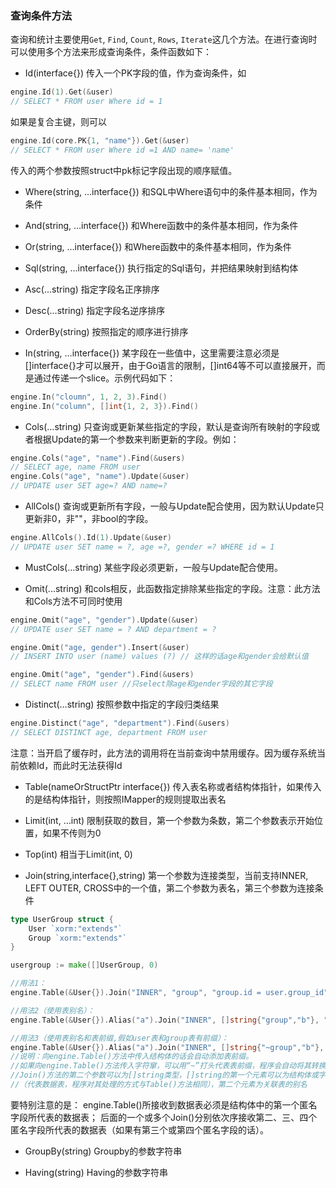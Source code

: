 ### 查询条件方法

查询和统计主要使用`Get`, `Find`, `Count`, `Rows`, `Iterate`这几个方法。在进行查询时可以使用多个方法来形成查询条件，条件函数如下：

* Id(interface{})
传入一个PK字段的值，作为查询条件，如
```Go
engine.Id(1).Get(&user)
// SELECT * FROM user Where id = 1
```

如果是复合主键，则可以
```Go
engine.Id(core.PK{1, "name"}).Get(&user)
// SELECT * FROM user Where id =1 AND name= 'name'
```
传入的两个参数按照struct中pk标记字段出现的顺序赋值。

* Where(string, …interface{})
和SQL中Where语句中的条件基本相同，作为条件

* And(string, …interface{})
和Where函数中的条件基本相同，作为条件

* Or(string, …interface{})
和Where函数中的条件基本相同，作为条件

* Sql(string, …interface{})
执行指定的Sql语句，并把结果映射到结构体

* Asc(…string)
指定字段名正序排序

* Desc(…string)
指定字段名逆序排序

* OrderBy(string)
按照指定的顺序进行排序

* In(string, …interface{})
某字段在一些值中，这里需要注意必须是[]interface{}才可以展开，由于Go语言的限制，[]int64等不可以直接展开，而是通过传递一个slice。示例代码如下：
```Go
engine.In("cloumn", 1, 2, 3).Find()
engine.In("column", []int{1, 2, 3}).Find()
```

* Cols(…string)
只查询或更新某些指定的字段，默认是查询所有映射的字段或者根据Update的第一个参数来判断更新的字段。例如：
```Go
engine.Cols("age", "name").Find(&users)
// SELECT age, name FROM user
engine.Cols("age", "name").Update(&user)
// UPDATE user SET age=? AND name=?
```

* AllCols()
查询或更新所有字段，一般与Update配合使用，因为默认Update只更新非0，非""，非bool的字段。
```Go
engine.AllCols().Id(1).Update(&user)
// UPDATE user SET name = ?, age =?, gender =? WHERE id = 1
```

* MustCols(…string)
某些字段必须更新，一般与Update配合使用。

* Omit(...string)
和cols相反，此函数指定排除某些指定的字段。注意：此方法和Cols方法不可同时使用
```Go
engine.Omit("age", "gender").Update(&user)
// UPDATE user SET name = ? AND department = ?

engine.Omit("age, gender").Insert(&user)
// INSERT INTO user (name) values (?) // 这样的话age和gender会给默认值

engine.Omit("age", "gender").Find(&users)
// SELECT name FROM user //只select除age和gender字段的其它字段
```

* Distinct(…string)
按照参数中指定的字段归类结果
```Go
engine.Distinct("age", "department").Find(&users)
// SELECT DISTINCT age, department FROM user
```
注意：当开启了缓存时，此方法的调用将在当前查询中禁用缓存。因为缓存系统当前依赖Id，而此时无法获得Id

* Table(nameOrStructPtr interface{})
传入表名称或者结构体指针，如果传入的是结构体指针，则按照IMapper的规则提取出表名

* Limit(int, …int)
限制获取的数目，第一个参数为条数，第二个参数表示开始位置，如果不传则为0

* Top(int)
相当于Limit(int, 0)

* Join(string,interface{},string)
第一个参数为连接类型，当前支持INNER, LEFT OUTER, CROSS中的一个值，第二个参数为表名，第三个参数为连接条件
```Go
type UserGroup struct {
    User `xorm:"extends"`
    Group `xorm:"extends"`
}

usergroup := make([]UserGroup, 0)

//用法1：
engine.Table(&User{}).Join("INNER", "group", "group.id = user.group_id").Find(&usergroup, &User{Id:id})

//用法2（使用表别名）：
engine.Table(&User{}).Alias("a").Join("INNER", []string{"group","b"}, "b.id = a.group_id").Find(&usergroup, &User{Id:id})

//用法3（使用表别名和表前缀,假如user表和group表有前缀）：
engine.Table(&User{}).Alias("a").Join("INNER", []string{"~group","b"}, "b.id = a.group_id").Find(&usergroup, &User{Id:id})
//说明：向engine.Table()方法中传入结构体的话会自动添加表前缀。
//如果向engine.Table()方法传入字符窜，可以用“~”打头代表表前缀，程序会自动将其转换为真实的表前缀;
//Join()方法的第二个参数可以为[]string类型，[]string的第一个元素可以为结构体或字符窜
//（代表数据表，程序对其处理的方式与Table()方法相同），第二个元素为关联表的别名
```
要特别注意的是：
engine.Table()所接收到数据表必须是结构体中的第一个匿名字段所代表的数据表；
后面的一个或多个Join()分别依次序接收第二、三、四个匿名字段所代表的数据表（如果有第三个或第四个匿名字段的话）。


* GroupBy(string)
Groupby的参数字符串

* Having(string)
Having的参数字符串
